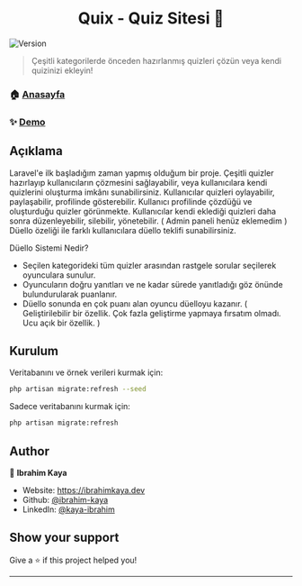 <h1 align="center">Quix - Quiz Sitesi 👋</h1>
<p>
  <img alt="Version" src="https://img.shields.io/badge/version-1.0-blue.svg?cacheSeconds=2592000" />
</p>

> Çeşitli kategorilerde önceden hazırlanmış quizleri çözün veya kendi quizinizi ekleyin!

### 🏠 [Anasayfa](https://ibrahimkaya.dev)

### ✨ [Demo](https://quix.xpdevil.com)

## Açıklama

Laravel'e ilk başladığım zaman yapmış olduğum bir proje. Çeşitli quizler hazırlayıp kullanıcıların çözmesini sağlayabilir, veya kullanıcılara kendi quizlerini oluşturma imkânı sunabilirsiniz.
Kullanıcılar quizleri oylayabilir, paylaşabilir, profilinde gösterebilir. 
Kullanıcı profilinde çözdüğü ve oluşturduğu quizler görünmekte. 
Kullanıcılar kendi eklediği quizleri daha sonra düzenleyebilir, silebilir, yönetebilir.
( Admin paneli henüz eklemedim )
Düello özeliği ile farklı kullanıcılara düello teklifi sunabilirsiniz.

Düello Sistemi Nedir?
- Seçilen kategorideki tüm quizler arasından rastgele sorular seçilerek oyunculara sunulur.
- Oyuncuların doğru yanıtları ve ne kadar sürede yanıtladığı göz önünde bulundurularak puanlanır.
- Düello sonunda en çok puanı alan oyuncu düelloyu kazanır.
( Geliştirilebilir bir özellik. Çok fazla geliştirme yapmaya fırsatım olmadı. Ucu açık bir özellik. )

## Kurulum

Veritabanını ve örnek verileri kurmak için:

```sh
php artisan migrate:refresh --seed
```

Sadece veritabanını kurmak için:

```sh
php artisan migrate:refresh
```


## Author

👤 **Ibrahim Kaya**

* Website: https://ibrahimkaya.dev
* Github: [@ibrahim-kaya](https://github.com/ibrahim-kaya)
* LinkedIn: [@kaya-ibrahim](https://linkedin.com/in/kaya-ibrahim)

## Show your support

Give a ⭐️ if this project helped you!

***
